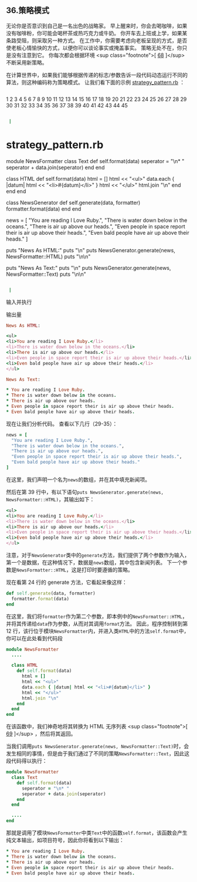 ## 36.策略模式

无论你是否意识到自己是一名出色的战略家。 早上醒来时，你会去喝咖啡，如果没有咖啡粉，你可能会喝杯茶或热巧克力或牛奶。 你开车去上班或上学，如果某条路受阻，则采取另一种方式。 在工作中，你需要考虑向老板呈现的方式，是否使老板心情愉快的方式，以便你可以谈论事实或掩盖事实。 策略无处不在，你只是没有注意到它。 你每次都会根据环境 &lt;sup class="footnote"&gt;[ [68](#_footnotedef_68 "View footnote.") ]&lt;/sup&gt; 不断采用新策略。

在计算世界中，如果我们能够根据传递的标志/参数告诉一段代码动态运行不同的算法，则这种编码称为策略模式。 让我们看下面的示例 [strategy_pattern.rb](code/design_patterns/strategy_pattern.rb) ：

```rb
 ```
1
2
3
4
5
6
7
8
9
10
11
12
13
14
15
16
17
18
19
20
21
22
23
24
25
26
27
28
29
30
31
32
33
34
35
36
37
38
39
40
41
42
43
44
45

```rb

 |

```
# strategy_pattern.rb

module NewsFormatter
  class Text
    def self.format(data)
      seperator = "\n* "
      seperator + data.join(seperator)
    end
  end

  class HTML
    def self.format(data)
      html = []
      html &lt;&lt; "&lt;ul&gt;"
      data.each { &#124;datum&#124; html &lt;&lt; "&lt;li&gt;#{datum}&lt;/li&gt;" }
      html &lt;&lt; "&lt;/ul&gt;"
      html.join "\n"
    end
  end
end

class NewsGenerator
  def self.generate(data, formatter)
    formatter.format(data)
  end
end

news = [
  "You are reading I Love Ruby.",
  "There is water down below in the oceans.",
  "There is air up above our heads.",
  "Even people in space report their is air up above their heads.",
  "Even bald people have air up above their heads."
]

puts "News As HTML:"
puts "\n"
puts NewsGenerator.generate(news, NewsFormatter::HTML)
puts "\n\n"

puts "News As Text:"
puts "\n"
puts NewsGenerator.generate(news, NewsFormatter::Text)
puts "\n\n"
```rb

 | 
```

输入并执行

输出量

```rb
News As HTML:

<ul>
<li>You are reading I Love Ruby.</li>
<li>There is water down below in the oceans.</li>
<li>There is air up above our heads.</li>
<li>Even people in space report their is air up above their heads.</li>
<li>Even bald people have air up above their heads.</li>
</ul>

News As Text:

* You are reading I Love Ruby.
* There is water down below in the oceans.
* There is air up above our heads.
* Even people in space report their is air up above their heads.
* Even bald people have air up above their heads.
```

现在让我们分析代码。 查看以下几行（29-35）：

```rb
news = [
  "You are reading I Love Ruby.",
  "There is water down below in the oceans.",
  "There is air up above our heads.",
  "Even people in space report their is air up above their heads.",
  "Even bald people have air up above their heads."
]
```

在这里，我们声明一个名为`news`的数组，并在其中填充新闻项。

然后在第 39 行中，有以下语句`puts NewsGenerator.generate(news, NewsFormatter::HTML)`，其输出如下：

```rb
<ul>
<li>You are reading I Love Ruby.</li>
<li>There is water down below in the oceans.</li>
<li>There is air up above our heads.</li>
<li>Even people in space report their is air up above their heads.</li>
<li>Even bald people have air up above their heads.</li>
</ul>
```

注意，对于`NewsGenerator`类中的`generate`方法，我们提供了两个参数作为输入，第一个是数据，在这种情况下，数据是`news`数组，其中包含新闻列表。 下一个参数是`NewsFormatter::HTML`，这是打印时要遵循的策略。

现在看第 24 行的 generate 方法，它看起来像这样：

```rb
def self.generate(data, formatter)
  formatter.format(data)
end
```

在这里，我们将`formatter`作为第二个参数，即本例中的`NewsFormatter::HTML`，并将其传递给`data`作为参数，从而对其调用`format`方法。 因此，程序控制转到第 12 行，该行位于模块`NewsFormatter`内，并进入类`HTML`中的方法`self.format`中，你可以在此处看到代码段

```rb
module NewsFormatter
  ....

  class HTML
    def self.format(data)
      html = []
      html << "<ul>"
      data.each { |datum| html << "<li>#{datum}</li>" }
      html << "</ul>"
      html.join "\n"
    end
  end
end
```

在该函数中，我们神奇地将其转换为 HTML 无序列表 &lt;sup class="footnote"&gt;[ [69](#_footnotedef_69 "View footnote.") ]&lt;/sup&gt; ，然后将其返回。

当我们调用`puts NewsGenerator.generate(news, NewsFormatter::Text)`时，会发生相同的事情，但是由于我们通过了不同的策略`NewsFormatter::Text`，因此这段代码得以执行：

```rb
module NewsFormatter
  class Text
    def self.format(data)
      seperator = "\n* "
      seperator + data.join(seperator)
    end
  end

  ....
end
```

那就是调用了模块`NewsFormatter`中类`Text`中的函数`self.format`，该函数会产生纯文本输出，如项目符号，因此你将看到以下输出：

```rb
* You are reading I Love Ruby.
* There is water down below in the oceans.
* There is air up above our heads.
* Even people in space report their is air up above their heads.
* Even bald people have air up above their heads.
```